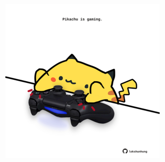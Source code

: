 <!-- built at 20/06/2021, 12:02:05 UTC -->
<p align="center">
  <img width="500" height="500" src="./ReadmeImage.svg">
</p>
